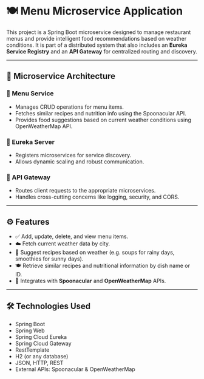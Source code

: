 # 🍽️ Menu Microservice Application

This project is a Spring Boot microservice designed to manage restaurant menus and provide intelligent food recommendations based on weather conditions. It is part of a distributed system that also includes an **Eureka Service Registry** and an **API Gateway** for centralized routing and discovery.

---

## 🧩 Microservice Architecture

### 🔹 Menu Service
- Manages CRUD operations for menu items.
- Fetches similar recipes and nutrition info using the Spoonacular API.
- Provides food suggestions based on current weather conditions using OpenWeatherMap API.

### 🔹 Eureka Server
- Registers microservices for service discovery.
- Allows dynamic scaling and robust communication.

### 🔹 API Gateway
- Routes client requests to the appropriate microservices.
- Handles cross-cutting concerns like logging, security, and CORS.

---

## ⚙️ Features

- ✅ Add, update, delete, and view menu items.
- ☁️ Fetch current weather data by city.
- 🍲 Suggest recipes based on weather (e.g. soups for rainy days, smoothies for sunny days).
- 🍽️ Retrieve similar recipes and nutritional information by dish name or ID.
- 🧠 Integrates with **Spoonacular** and **OpenWeatherMap** APIs.

---

## 🛠️ Technologies Used

- Spring Boot
- Spring Web
- Spring Cloud Eureka
- Spring Cloud Gateway
- RestTemplate
- H2 (or any database)
- JSON, HTTP, REST
- External APIs: Spoonacular & OpenWeatherMap
